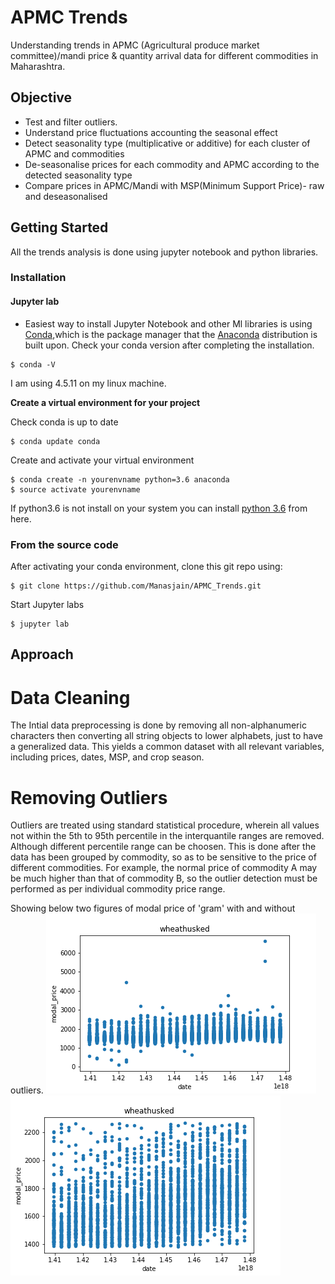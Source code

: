 # APMC Trends
Understanding trends in APMC (Agricultural produce market committee)/mandi price &amp; quantity arrival data for different commodities in Maharashtra.
## Objective
- Test and filter outliers.
- Understand price fluctuations accounting the seasonal effect
- Detect seasonality type (multiplicative or additive) for each cluster of APMC and commodities
- De-seasonalise prices for each commodity and APMC according to the detected seasonality type
- Compare prices in APMC/Mandi with MSP(Minimum Support Price)- raw and deseasonalised
## Getting Started
All the trends analysis is done using jupyter notebook and python libraries.

### Installation

#### Jupyter lab
- Easiest way to install Jupyter Notebook and other Ml libraries is using [Conda](https://conda.io/docs/),which is the package manager that the [Anaconda](http://docs.continuum.io/anaconda/) distribution is built upon.
Check your conda version after completing the installation.
```
$ conda -V
```
I am using 4.5.11 on my linux machine.

**Create a virtual environment for your project**

Check conda is up to date
```
$ conda update conda
```
Create and activate your virtual environment
```
$ conda create -n yourenvname python=3.6 anaconda
$ source activate yourenvname
```
If python3.6 is not install on your system you can install [python 3.6](https://www.python.org/downloads/) from here.

### From the source code
After activating your conda environment, clone this git repo using:
```
$ git clone https://github.com/Manasjain/APMC_Trends.git
```
Start Jupyter labs
```
$ jupyter lab
```
## Approach
# Data Cleaning
The Intial data preprocessing is done by removing all non-alphanumeric characters then converting all string objects to  lower alphabets, just to have a generalized data. This yields a common dataset with all relevant variables, including prices, dates, MSP, and crop season.


# Removing Outliers
Outliers are treated using standard statistical procedure, wherein all values not within the 5th to 95th percentile in the interquantile ranges are removed. Although different percentile range can be choosen. This is done after the data has been grouped by commodity, so as to be sensitive to the price of different commodities. For example, the normal price of commodity A may be much higher than that of commodity B, so the outlier detection must be performed as per individual commodity price range. 

Showing below two figures of modal price of 'gram' with and without outliers.
![](Images/gram_with_outliers.png)
![](Images/gram_without_outliers.png)
